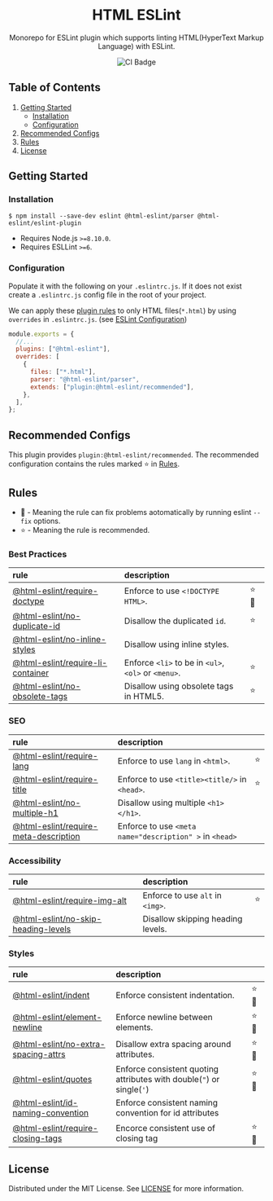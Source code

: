 <h1 align="center"> HTML ESLint </h1>

<p align="center">
  Monorepo for ESLint plugin which supports linting HTML(HyperText Markup Language) with ESLint.
</p>

<p align="center">
  <img src="https://travis-ci.org/yeonjuan/html-eslint.svg?branch=main" alt="CI Badge" />
</p>

## Table of Contents

1. [Getting Started](#Getting-Started)
   - [Installation](#Installation)
   - [Configuration](#Configuration)
1. [Recommended Configs](#Recommended-Configs)
1. [Rules](#Rules)
1. [License](#License)

## Getting Started

### Installation

```
$ npm install --save-dev eslint @html-eslint/parser @html-eslint/eslint-plugin
```

- Requires Node.js `>=8.10.0`.
- Requires ESLLint `>=6`.

### Configuration

Populate it with the following on your `.eslintrc.js`. If it does not exist create a `.eslintrc.js` config file in the root of your project.

We can apply these [plugin rules](#Rules) to only HTML files(`*.html`) by using `overrides` in `.eslintrc.js`. (see [ESLint Configuration](https://eslint.org/docs/user-guide/configuring#configuration-based-on-glob-patterns))

```js
module.exports = {
  //...
  plugins: ["@html-eslint"],
  overrides: [
    {
      files: ["*.html"],
      parser: "@html-eslint/parser",
      extends: ["plugin:@html-eslint/recommended"],
    },
  ],
};
```

## Recommended Configs

This plugin provides `plugin:@html-eslint/recommended`. The recommended configuration contains the rules marked ⭐ in [Rules](#Rules).

## Rules

- 🔧 - Meaning the rule can fix problems aotomatically by running eslint `--fix` options.
- ⭐ - Meaning the rule is recommended.

### Best Practices

| rule                                                                                            | description                                         |       |
| :---------------------------------------------------------------------------------------------- | :-------------------------------------------------- | :---- |
| [@html-eslint/require-doctype](/packages/eslint-plugin/docs/rules/require-doctype.md)           | Enforce to use `<!DOCTYPE HTML>`.                   | ⭐ 🔧 |
| [@html-eslint/no-duplicate-id](/packages/eslint-plugin/docs/rules/no-duplicate-id.md)           | Disallow the duplicated `id`.                       | ⭐    |
| [@html-eslint/no-inline-styles](/packages/eslint-plugin/docs/rules/no-inline-styles.md)         | Disallow using inline styles.                       |       |
| [@html-eslint/require-li-container](/packages/eslint-plugin/docs/rules/require-li-container.md) | Enforce `<li>` to be in `<ul>`, `<ol>` or `<menu>`. | ⭐    |
| [@html-eslint/no-obsolete-tags](/packages/eslint-plugin/docs/rules/no-obsolete-tags.md)         | Disallow using obsolete tags in HTML5.              | ⭐    |

### SEO

| rule                                                                                                    | description                                             |     |
| :------------------------------------------------------------------------------------------------------ | :------------------------------------------------------ | :-- |
| [@html-eslint/require-lang](/packages/eslint-plugin/docs/rules/require-lang.md)                         | Enforce to use `lang` in `<html>`.                      | ⭐  |
| [@html-eslint/require-title](/packages/eslint-plugin/docs/rules/require-title.md)                       | Enforce to use `<title><title/>` in `<head>`.           | ⭐  |
| [@html-eslint/no-multiple-h1](/packages/eslint-plugin/docs/rules/no-multiple-h1.md)                     | Disallow using multiple `<h1></h1>`.                    |     |
| [@html-eslint/require-meta-description](/packages/eslint-plugin/docs/rules/require-meta-description.md) | Enforce to use `<meta name="description" >` in `<head>` |     |

### Accessibility

| rule                                                                                                | description                       |     |
| :-------------------------------------------------------------------------------------------------- | :-------------------------------- | :-- |
| [@html-eslint/require-img-alt](/packages/eslint-plugin/docs/rules/require-img-alt.md)               | Enforce to use `alt` in `<img>`.  | ⭐  |
| [@html-eslint/no-skip-heading-levels](/packages/eslint-plugin/docs/rules/no-skip-heading-levels.md) | Disallow skipping heading levels. |     |

### Styles

| rule                                                                                                | description                                                           |       |
| :-------------------------------------------------------------------------------------------------- | :-------------------------------------------------------------------- | :---- |
| [@html-eslint/indent](/packages/eslint-plugin/docs/rules/indent.md)                                 | Enforce consistent indentation.                                       | ⭐ 🔧 |
| [@html-eslint/element-newline](/packages/eslint-plugin/docs/rules/element-newline.md)               | Enforce newline between elements.                                     | ⭐ 🔧 |
| [@html-eslint/no-extra-spacing-attrs](/packages/eslint-plugin/docs/rules/no-extra-spacing-attrs.md) | Disallow extra spacing around attributes.                             | ⭐ 🔧 |
| [@html-eslint/quotes](/packages/eslint-plugin/docs/rules/quotes.md)                                 | Enforce consistent quoting attributes with double(`"`) or single(`'`) | ⭐ 🔧 |
| [@html-eslint/id-naming-convention](/packages/eslint-plugin/docs/rules/id-naming-convention.md)     | Enforce consistent naming convention for id attributes                |       |
| [@html-eslint/require-closing-tags](/packages/eslint-plugin/docs/rules/require-closing-tags.md)     | Encorce consistent use of closing tag                                 | ⭐ 🔧 |

## License

Distributed under the MIT License. See [LICENSE](./LICENSE) for more information.
